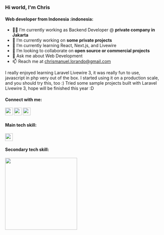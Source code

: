 <h3 align="left">Hi world, I'm Chris</h3>
<h4 align="left">Web developer from Indonesia :indonesia:</h4>

- :man_technologist: I’m currently working as Backend Developer @ **private company in Jakarta**
- :briefcase: I’m currently working on **some private projects**
- 📝 I’m currently learning React, Next.js, and Livewire 
- 🔭 I’m looking to collaborate on **open source or commercial projects**
- :speech_balloon: Ask me about Web Development
- :mailbox: Reach me at chrismanuel.lorando@gmail.com

<p>
I really enjoyed learning Laravel Livewire 3, it was really fun to use, javascript in php very out of the box.
I started using it on a production scale, and you should try this, too :)
Tried some sample projects built with Laravel Livewire 3, hope will be finished this year :D
</p>

<h4 align="left">Connect with me:</h4>
<p align="left">
  <a href="https://www.linkedin.com/in/chrismanuellorando/" target="_blank"><img style="width:25px;height:25px" src="https://skillicons.dev/icons?i=linkedin" /></a>
  <a href="https://www.instagram.com/chris.lorando/" target="_blank"><img style="width:25px;height:25px" src="https://skillicons.dev/icons?i=instagram" /></a>
  <a href="https://github.com/chrislorando"><img style="width:25px;height:25px"src="https://skillicons.dev/icons?i=github" /></a>

</p>

<h4 align="left">Main tech skill:</h4>
<p align="left"> 
  <a href="https://skillicons.dev">
    <img style="height:25px" src="https://skillicons.dev/icons?i=php,laravel,html,css,js,bootstrap,jquery,nodejs,express,mysql,nginx,gitlab,git,vscode,linux" />
  </a>
</p>


<h4 align="left">Secondary tech skill:</h4>
<p align="left"> 
  <a href="https://skillicons.dev">
    <img style="width:235px" src="https://skillicons.dev/icons?i=redis,tailwind,angular,ts,react,go,figma,docker" />
  </a>
</p>
